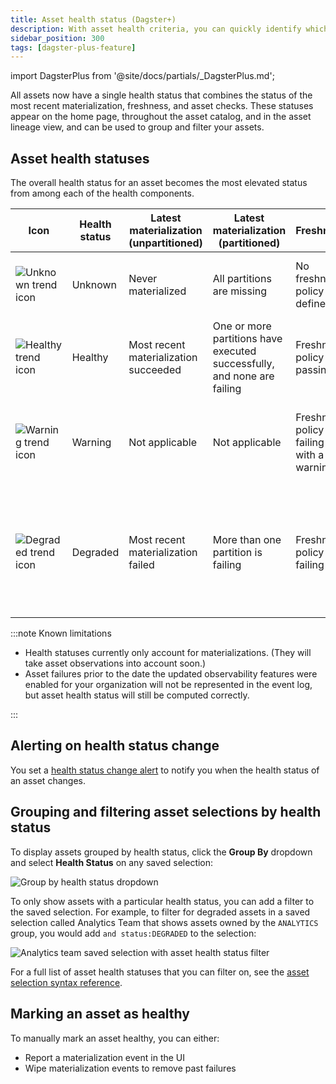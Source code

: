 ```yaml
---
title: Asset health status (Dagster+)
description: With asset health criteria, you can quickly identify which datasets are performing well and which need attention in Dagster+.
sidebar_position: 300
tags: [dagster-plus-feature]
---
```


import DagsterPlus from '@site/docs/partials/\_DagsterPlus.md';

<DagsterPlus />

All assets now have a single health status that combines the status of the most recent materialization, freshness, and asset checks. These statuses appear on the home page, throughout the asset catalog, and in the asset lineage view, and can be used to group and filter your assets.

## Asset health statuses

The overall health status for an asset becomes the most elevated status from among each of the health components.

| Icon                                                               | Health status | Latest materialization (unpartitioned) | Latest materialization (partitioned)                                    | Freshness                                  | Asset checks                                                            |
| ------------------------------------------------------------------ | ------------- | -------------------------------------- | ----------------------------------------------------------------------- | ------------------------------------------ | ----------------------------------------------------------------------- |
| ![Unknown trend icon](/images/guides/observe/status.svg)           | Unknown       | Never materialized                     | All partitions are missing                                              | No freshness policy defined                | No asset checks defined or executed                                     |
| ![Healthy trend icon](/images/guides/observe/successful_trend.svg) | Healthy       | Most recent materialization succeeded  | One or more partitions have executed successfully, and none are failing | Freshness policy is passing                | All asset checks that have executed are passing                         |
| ![Warning trend icon](/images/guides/observe/warning_trend.svg)    | Warning       | Not applicable                         | Not applicable                                                          | Freshness policy is failing with a warning | Some asset checks are failing with a warning                            |
| ![Degraded trend icon](/images/guides/observe/failure_trend.svg)   | Degraded      | Most recent materialization failed     | More than one partition is failing                                      | Freshness policy is failing                | Some asset checks are failing, or had an error on most recent execution |

:::note Known limitations

* Health statuses currently only account for materializations. (They will take asset observations into account soon.)
* Asset failures prior to the date the updated observability features were enabled for your organization will not be represented in the event log, but asset health status will still be computed correctly.

:::

## Alerting on health status change

You set a [health status change alert](/guides/observe/alerts/creating-alerts) to notify you when the health status of an asset changes.

## Grouping and filtering asset selections by health status

To display assets grouped by health status, click the **Group By** dropdown and select **Health Status** on any saved selection:

![Group by health status dropdown](/images/guides/observe/group-by-health-status.png)

To only show assets with a particular health status, you can add a filter to the saved selection. For example, to filter for degraded assets in a saved selection called Analytics Team that shows assets owned by the `ANALYTICS` group, you would add `and status:DEGRADED` to the selection:

![Analytics team saved selection with asset health status filter](/images/guides/observe/filter-degraded-status-assets.png)

For a full list of asset health statuses that you can filter on, see the [asset selection syntax reference](/guides/build/assets/asset-selection-syntax/reference#filters).

## Marking an asset as healthy

To manually mark an asset healthy, you can either:

- Report a materialization event in the UI
- Wipe materialization events to remove past failures
